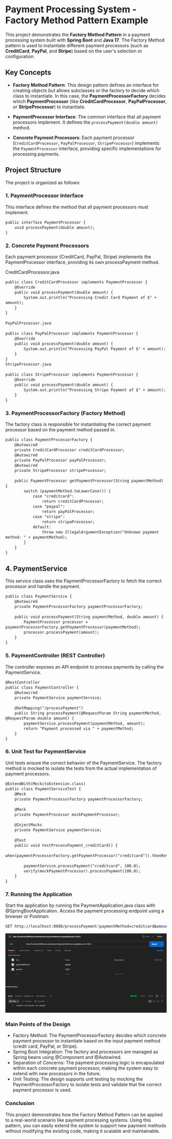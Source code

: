 # Payment Processing System - Factory Method Pattern Example

This project demonstrates the **Factory Method Pattern** in a payment processing system built with **Spring Boot** and **Java 17**. The Factory Method pattern is used to instantiate different payment processors (such as **CreditCard**, **PayPal**, and **Stripe**) based on the user's selection or configuration.

## Key Concepts

- **Factory Method Pattern**: This design pattern defines an interface for creating objects but allows subclasses or the factory to decide which class to instantiate. In this case, the **PaymentProcessorFactory** decides which **PaymentProcessor** (like **CreditCardProcessor**, **PayPalProcessor**, or **StripeProcessor**) to instantiate.
  
- **PaymentProcessor Interface**: The common interface that all payment processors implement. It defines the `processPayment(double amount)` method.
  
- **Concrete Payment Processors**: Each payment processor (`CreditCardProcessor`, `PayPalProcessor`, `StripeProcessor`) implements the `PaymentProcessor` interface, providing specific implementations for processing payments.

## Project Structure

The project is organized as follows:

### 1. **PaymentProcessor Interface**

This interface defines the method that all payment processors must implement.

```
public interface PaymentProcessor {
    void processPayment(double amount);
}
```
### 2. Concrete Payment Processors
Each payment processor (CreditCard, PayPal, Stripe) implements the PaymentProcessor interface, providing its own processPayment method.

CreditCardProcessor.java
```
public class CreditCardProcessor implements PaymentProcessor {
    @Override
    public void processPayment(double amount) {
        System.out.println("Processing Credit Card Payment of $" + amount);
    }
}

PayPalProcessor.java

public class PayPalProcessor implements PaymentProcessor {
    @Override
    public void processPayment(double amount) {
        System.out.println("Processing PayPal Payment of $" + amount);
    }
}
StripeProcessor.java

public class StripeProcessor implements PaymentProcessor {
    @Override
    public void processPayment(double amount) {
        System.out.println("Processing Stripe Payment of $" + amount);
    }
}
```
### 3. PaymentProcessorFactory (Factory Method)
The factory class is responsible for instantiating the correct payment processor based on the payment method passed in.
```
public class PaymentProcessorFactory {
    @Autowired
    private CreditCardProcessor creditCardProcessor;
    @Autowired
    private PayPalProcessor payPalProcessor;
    @Autowired
    private StripeProcessor stripeProcessor;

    public PaymentProcessor getPaymentProcessor(String paymentMethod) {
        switch (paymentMethod.toLowerCase()) {
            case "creditcard":
                return creditCardProcessor;
            case "paypal":
                return payPalProcessor;
            case "stripe":
                return stripeProcessor;
            default:
                throw new IllegalArgumentException("Unknown payment method: " + paymentMethod);
        }
    }
}
```
## 4. PaymentService
This service class uses the PaymentProcessorFactory to fetch the correct processor and handle the payment.
```
public class PaymentService {
    @Autowired
    private PaymentProcessorFactory paymentProcessorFactory;

    public void processPayment(String paymentMethod, double amount) {
        PaymentProcessor processor = paymentProcessorFactory.getPaymentProcessor(paymentMethod);
        processor.processPayment(amount);
    }
}
```
### 5. PaymentController (REST Controller)
The controller exposes an API endpoint to process payments by calling the PaymentService.
```
@RestController
public class PaymentController {
    @Autowired
    private PaymentService paymentService;

    @GetMapping("/processPayment")
    public String processPayment(@RequestParam String paymentMethod, @RequestParam double amount) {
        paymentService.processPayment(paymentMethod, amount);
        return "Payment processed via " + paymentMethod;
    }
}
```
### 6. Unit Test for PaymentService
Unit tests ensure the correct behavior of the PaymentService. The factory method is mocked to isolate the tests from the actual implementation of payment processors.
```
@ExtendWith(MockitoExtension.class)
public class PaymentServiceTest {
    @Mock
    private PaymentProcessorFactory paymentProcessorFactory;

    @Mock
    private PaymentProcessor mockPaymentProcessor;

    @InjectMocks
    private PaymentService paymentService;

    @Test
    public void testProcessPayment_creditCard() {
        when(paymentProcessorFactory.getPaymentProcessor("creditcard")).thenReturn(mockPaymentProcessor);

        paymentService.processPayment("creditcard", 100.0);
        verify(mockPaymentProcessor).processPayment(100.0);
    }
}
```
### 7. Running the Application
Start the application by running the PaymentApplication.java class with @SpringBootApplication.
Access the payment processing endpoint using a browser or Postman:

```bash
GET http://localhost:8080/processPayment?paymentMethod=creditcard&amount=100.0
```

![Get Payment](https://github.com/klintfox/design-patterns/blob/main/api-factory-method-payment/src/main/resources/captures/1.PNG)


### Main Points of the Design
- Factory Method: The PaymentProcessorFactory decides which concrete payment processor to instantiate based on the input payment method (credit card, PayPal, or Stripe).
- Spring Boot Integration: The factory and processors are managed as Spring beans using @Component and @Autowired.
- Separation of Concerns: The payment processing logic is encapsulated within each concrete payment processor, making the system easy to extend with new processors in the future.
- Unit Testing: The design supports unit testing by mocking the PaymentProcessorFactory to isolate tests and validate that the correct payment processor is used.

### Conclusion
This project demonstrates how the Factory Method Pattern can be applied to a real-world scenario like payment processing systems. Using this pattern, you can easily extend the system to support new payment methods without modifying the existing code, making it scalable and maintainable.